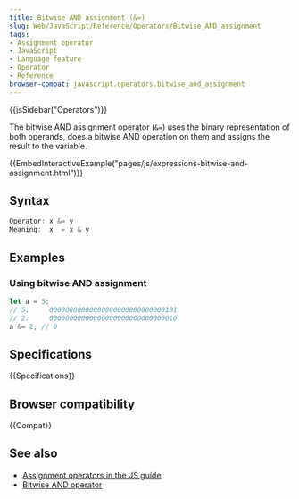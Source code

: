 ```yaml
---
title: Bitwise AND assignment (&=)
slug: Web/JavaScript/Reference/Operators/Bitwise_AND_assignment
tags:
- Assignment operator
- JavaScript
- Language feature
- Operator
- Reference
browser-compat: javascript.operators.bitwise_and_assignment
---
```

{{jsSidebar("Operators")}}

The bitwise AND assignment operator (`&=`) uses the binary representation of
both operands, does a bitwise AND operation on them and assigns the result to
the variable.

{{EmbedInteractiveExample("pages/js/expressions-bitwise-and-assignment.html")}}

## Syntax

```js
Operator: x &= y
Meaning:  x  = x & y
```

## Examples

### Using bitwise AND assignment

```js
let a = 5;
// 5:     00000000000000000000000000000101
// 2:     00000000000000000000000000000010
a &= 2; // 0
```

## Specifications

{{Specifications}}

## Browser compatibility

{{Compat}}

## See also

- [Assignment operators in the JS guide](/en-US/docs/Web/JavaScript/Guide/Expressions_and_Operators#Assignment)
- [Bitwise AND operator](/en-US/docs/Web/JavaScript/Reference/Operators/Bitwise_AND)
